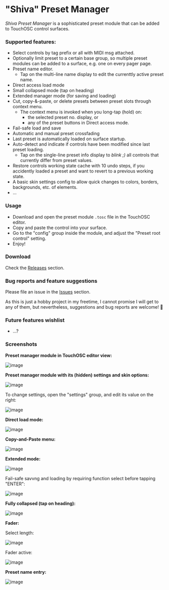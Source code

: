 # "Shiva" Preset Manager

*Shiva Preset Manager* is a sophisticated preset module that can be added to TouchOSC control surfaces.

### Supported features:
- Select controls by tag prefix or all with MIDI msg attached.
- Optionally limit preset to a certain base group, so multiple preset modules can be added to a surface, e.g. one on every pager page.
- Preset name editor.
  - Tap on the multi-line name display to edit the currenttly active preset name.
- Direct access load mode
- Small collapsed mode (tap on heading)
- Extended manager mode (for saving and loading)
- Cut, copy-&-paste, or delete presets between preset slots through context menu.
  - The context menu is invoked when you long-tap (hold) on:
    - the selected preset no. display, or
    - any of the preset buttons in Direct access mode.
- Fail-safe load and save
- Automatic and manual preset crossfading
- Last preset is automatically loaded on surface startup.
- Auto-detect and indicate if controls have been modified since last preset loading.
  - Tap on the single-line preset info display to *blink ;)* all controls that currently differ from preset values.
- Restore controls working state cache with 10 undo steps, if you accidently loaded a preset and want to revert to a previous working state.
- A basic skin settings config to allow quick changes to colors, borders, backgrounds, etc. of elements.
- ...

### Usage

- Download and open the preset module `.tosc` file in the TouchOSC editor.
- Copy and paste the control into your surface.
- Go to the "config" group inside the module, and adjust the "Preset root control" setting.
- Enjoy!

### Download

Check the [Releases](https://github.com/bobbadshy/touchosc_shiva_preset_manager/releases) section.

### Bug reports and feature suggestions

Please file an issue in the [Issues](https://github.com/bobbadshy/touchosc_shiva_preset_manager/issues) section.

As this is just a hobby project in my freetime, I cannot promise I will get to any of them, but nevertheless, suggestions and bug reports are welcome! 🙂

### Future features wishlist

- ...?
  
### Screenshots

**Preset manager module in TouchOSC editor view:**

![image](https://github.com/user-attachments/assets/5e8cc508-7f93-416b-bd1f-a345b4ab5523)

**Preset manager module with its (hidden) settings and skin options:**

![image](https://github.com/user-attachments/assets/a3854b87-f970-44bc-b048-d000ad180fd0)

To change settings, open the "settings" group, and edit its value on the right:

![image](https://github.com/user-attachments/assets/1000ed6a-0be0-4f4e-b27d-7a289107bfd7)

**Direct load mode:**

![image](https://github.com/user-attachments/assets/10d927e4-4742-4cc2-ab9e-443e416f5808)

**Copy-and-Paste menu:**

![image](https://github.com/user-attachments/assets/f61e51a8-501d-44d8-a357-fc7817ab14c9)

**Extended mode:**

![image](https://github.com/user-attachments/assets/b0f5bd8f-d94f-4a65-b8ae-cbc3d9021986)

Fail-safe savvng and loading by requiring function select before tapping "ENTER":

![image](https://github.com/user-attachments/assets/01ad1eb3-3e65-4f98-a916-6590f95a1a88)

**Fully collapsed (tap on heading):**

![image](https://github.com/user-attachments/assets/86cb105b-9ddb-4303-9d87-4b2fdbfde95d)

**Fader:**

Select length:

![image](https://github.com/user-attachments/assets/fa5bebf2-22f7-4537-a2d1-9d11fc7cbf9c)


Fader active:

![image](https://github.com/user-attachments/assets/dd4e2095-f94a-4803-bbaa-2f4e35eacf4a)

**Preset name entry:**

![image](https://github.com/user-attachments/assets/2c001d3f-cc80-4003-aa1b-53d62cb1cbe6)
